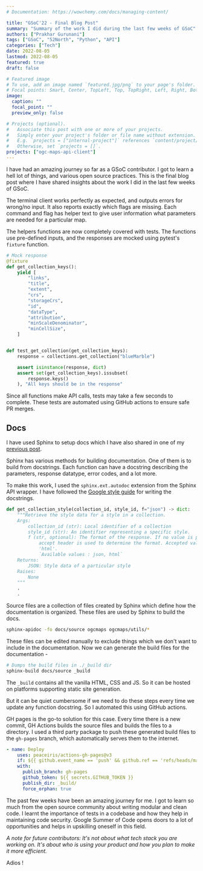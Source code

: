 ```yaml
---
# Documentation: https://wowchemy.com/docs/managing-content/

title: "GSoC'22 - Final Blog Post"
summary: "Summary of the work I did during the last few weeks of GSoC"
authors: ["Prakhar Gurunani"]
tags: ["GSoC", "52North", "Python", "API"]
categories: ["Tech"]
date: 2022-08-05
lastmod: 2022-08-05
featured: true
draft: false

# Featured image
# To use, add an image named `featured.jpg/png` to your page's folder.
# Focal points: Smart, Center, TopLeft, Top, TopRight, Left, Right, BottomLeft, Bottom, BottomRight.
image:
  caption: ""
  focal_point: ""
  preview_only: false

# Projects (optional).
#   Associate this post with one or more of your projects.
#   Simply enter your project's folder or file name without extension.
#   E.g. `projects = ["internal-project"]` references `content/project/deep-learning/index.md`.
#   Otherwise, set `projects = []`.
projects: ["ogc-maps-api-client"]
---
```


I have had an amazing journey so far as a GSoC contributor. I got to learn a hell lot of things, and various open source practices. This is the final blog post where I have shared insights about the work I did in the last few weeks of GSoC.

The terminal client works perfectly as expected, and outputs errors for wrong/no input. It also reports exactly which flags are missing. Each command and flag has helper text to give user information what parameters are needed for a particular map.

The helpers functions are now completely covered with tests. The functions use pre-defined inputs, and the responses are mocked using pytest's `fixture` function.

```python
# Mock response
@fixture
def get_collection_keys():
    yield [
        "links",
        "title",
        "extent",
        "crs",
        "storageCrs",
        "id",
        "dataType",
        "attribution",
        "minScaleDenominator",
        "minCellSize",
    ]


def test_get_collection(get_collection_keys):
    response = collections.get_collection("blueMarble")

    assert isinstance(response, dict)
    assert set(get_collection_keys).issubset(
        response.keys()
    ), "All keys should be in the response"

```

Since all functions make API calls, tests may take a few seconds to complete. These tests are automated using GitHub actions to ensure safe PR merges.

## Docs

I have used Sphinx to setup docs which I have also shared in one of my [previous post](https://www.prakhargurunani.com/blog/gsoc-22-week-3-parse-images-and-setup-docs/).

Sphinx has various methods for building documentation. One of them is to build from docstrings. Each function can have a docstring describing the parameters, response datatype, error codes, and a lot more.

To make this work, I used the `sphinx.ext.autodoc` extension from the Sphinx API wrapper. I have followed the [Google style guide](https://www.sphinx-doc.org/en/master/usage/extensions/example_google.html) for writing the docstrings.

```python
def get_collection_style(collection_id, style_id, f="json") -> dict:
    """Retrieve the style data for a style in a collection.
    Args:
        collection_id (str): Local identifier of a collection
        style_id (str): An identifier representing a specific style.
        f (str, optional): The format of the response. If no value is provided, the
            accept header is used to determine the format. Accepted values are 'json' or
            'html'.
            `Available values : json, html`
    Returns:
        JSON: Style data of a particular style
    Raises:
        None
    """
    .
    .
```

Source files are a collection of files created by Sphinx which define how the documentation is organized. These files are used by Sphinx to build the docs.
```bash
sphinx-apidoc -fo docs/source ogcmaps ogcmaps/utils/*
```
These files can be edited manually to exclude things which we don't want to include in the documentation.
Now we can generate the build files for the documentation -
```bash
# Dumps the build files in ./_build dir
sphinx-build docs/source _build
```

The `_build` contains all the vanilla HTML, CSS and JS. So it can be hosted on platforms supporting static site generation.

But it can be quiet cumbersome if we need to do these steps every time we update any function docstring. So I automated this using GitHub actions.

GH pages is the go-to solution for this case. Every time there is a new commit, GH Actions builds the source files and builds the files to a directory. I used a third party package to push these generated build files to the `gh-pages` branch, which automatically serves them to the internet.

```yml
- name: Deploy
    uses: peaceiris/actions-gh-pages@v3
    if: ${{ github.event_name == 'push' && github.ref == 'refs/heads/main' }}
    with:
      publish_branch: gh-pages
      github_token: ${{ secrets.GITHUB_TOKEN }}
      publish_dir: _build/
      force_orphan: true
```

The past few weeks have been an amazing journey for me. I got to learn so much from the open source community about writing modular and clean code. I learnt the importance of tests in a codebase and how they help in maintaining code security. Google Summer of Code opens doors to a lot of opportunities and helps in upskilling oneself in this field.

_A note for future contributors: It's not about what tech stack you are working on. It's about who is using your product and how you plan to make it more efficient._

Adios !
